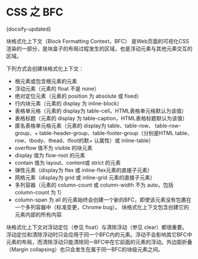 
# CSS 之 BFC
{docsify-updated}




块格式化上下文（Block Formatting Context，BFC） 是Web页面的可视化CSS渲染的一部分，是块盒子的布局过程发生的区域，也是浮动元素与其他元素交互的区域。

下列方式会创建块格式化上下文：

+ 根元素或包含根元素的元素
+ 浮动元素（元素的 float 不是 none）
+ 绝对定位元素（元素的 position 为 absolute 或 fixed）
+ 行内块元素（元素的 display 为 inline-block）
+ 表格单元格（元素的 display为 table-cell，HTML表格单元格默认为该值）
+ 表格标题（元素的 display 为 table-caption，HTML表格标题默认为该值）
+ 匿名表格单元格元素（元素的 display为 table、table-row、 table-row-group、+ table-header-group、table-footer-group（分别是HTML table、row、tbody、thead、tfoot的默+ 认属性）或 inline-table）
+ overflow 值不为 visible 的块元素
+ display 值为 flow-root 的元素
+ contain 值为 layout、content或 strict 的元素
+ 弹性元素（display为 flex 或 inline-flex元素的直接子元素）
+ 网格元素（display为 grid 或 inline-grid 元素的直接子元素）
+ 多列容器（元素的 column-count 或 column-width 不为 auto，包括 column-count 为 1）
+ column-span 为 all 的元素始终会创建一个新的BFC，即使该元素没有包裹在一个多列容器中（标准变更，Chrome bug）。
块格式化上下文包含创建它的元素内部的所有内容.

块格式化上下文对浮动定位（参见 float）与清除浮动（参见 clear）都很重要。浮动定位和清除浮动时只会应用于同一个BFC内的元素。浮动不会影响其它BFC中元素的布局，而清除浮动只能清除同一BFC中在它前面的元素的浮动。外边距折叠（Margin collapsing）也只会发生在属于同一BFC的块级元素之间。